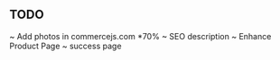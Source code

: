 
## TODO

~ Add photos in commercejs.com  *70%
~ SEO description
~ Enhance Product Page
~ success page